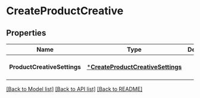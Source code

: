 # CreateProductCreative

## Properties
Name | Type | Description | Notes
------------ | ------------- | ------------- | -------------
**ProductCreativeSettings** | [***CreateProductCreativeSettings**](CreateProductCreativeSettings.md) |  | [optional] [default to null]

[[Back to Model list]](../README.md#documentation-for-models) [[Back to API list]](../README.md#documentation-for-api-endpoints) [[Back to README]](../README.md)

